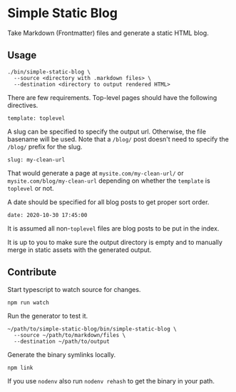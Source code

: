 # Simple Static Blog

Take Markdown (Frontmatter) files and generate a static HTML blog.

## Usage

```
./bin/simple-static-blog \
  --source <directory with .markdown files> \
  --destination <directory to output rendered HTML>
```

There are few requirements. Top-level pages should have the following directives.

```
template: toplevel
```

A slug can be specified to specify the output url. Otherwise, the file basename will be used. Note that a `/blog/` post doesn't need to specify the `/blog/` prefix for the slug.

```
slug: my-clean-url
```

That would generate a page at `mysite.com/my-clean-url/` or `mysite.com/blog/my-clean-url` depending on whether the `template` is `toplevel` or not.

A date should be specified for all blog posts to get proper sort order.

```
date: 2020-10-30 17:45:00
```

It is assumed all non-`toplevel` files are blog posts to be put in the index.

It is up to you to make sure the output directory is empty and to manually merge in static assets with the generated output.

## Contribute

Start typescript to watch source for changes.

```
npm run watch
```

Run the generator to test it.

```
~/path/to/simple-static-blog/bin/simple-static-blog \
  --source ~/path/to/markdown/files \
  --destination ~/path/to/output
```

Generate the binary symlinks locally.

```
npm link
```

If you use `nodenv` also run `nodenv rehash` to get the binary in your path.
